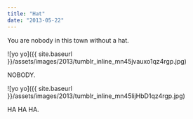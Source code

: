 ```yaml
---
title: "Hat"
date: "2013-05-22"
---
```


You are nobody in this town without a hat.

![yo yo]({{ site.baseurl }}/assets/images/2013/tumblr_inline_mn45jvauxo1qz4rgp.jpg)

NOBODY.

![yo yo]({{ site.baseurl }}/assets/images/2013/tumblr_inline_mn45lijHbD1qz4rgp.jpg)

HA HA HA.
